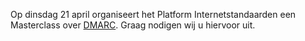 Op dinsdag 21 april organiseert het Platform Internetstandaarden een
Masterclass over [DMARC](/faqs/mail/#DMARC). Graag nodigen wij u hiervoor uit.
